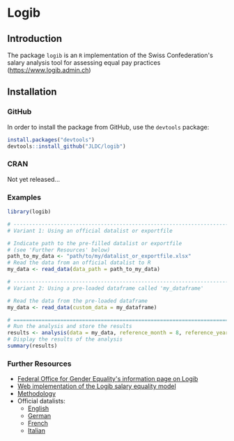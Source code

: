 # Logib
## Introduction
The package `logib` is an `R` implementation of the Swiss Confederation's salary analysis tool for assessing equal pay practices (https://www.logib.admin.ch)

## Installation
### GitHub
In order to install the package from GitHub, use the `devtools` package:

```R
install.packages("devtools")
devtools::install_github("JLDC/logib")
```

### CRAN
Not yet released...

### Examples

```R
library(logib)

# ------------------------------------------------------------------------------
# Variant 1: Using an official datalist or exportfile

# Indicate path to the pre-filled datalist or exportfile 
# (see 'Further Resources' below)
path_to_my_data <- "path/to/my/datalist_or_exportfile.xlsx"
# Read the data from an official datalist to R
my_data <- read_data(data_path = path_to_my_data)

# ------------------------------------------------------------------------------
# Variant 2: Using a pre-loaded dataframe called 'my_dataframe'

# Read the data from the pre-loaded dataframe
my_data <- read_data(custom_data = my_dataframe)

# ==============================================================================
# Run the analysis and store the results
results <- analysis(data = my_data, reference_month = 8, reference_year = 2020)
# Display the results of the analysis
summary(results)
```

### Further Resources
+ [Federal Office for Gender Equality's information page on Logib](https://www.ebg.admin.ch/ebg/en/home/dienstleistungen/logib.html) 
+ [Web implementation of the Logib salary equality model](https://www.logib.admin.ch)
+ [Methodology](https://www.ebg.admin.ch/dam/ebg/en/dokumente/lohngleichheit/infos-zu-analysen/standard-analysemodellzurueberpruefungderlohngleichheitzwischenf.pdf.download.pdf/methodological_approachformonitoringcompliancewithwageequalitybe.pdf)
+ Official datalists: 
	- [English](https://www.logib.admin.ch/assets/Data/Datalist_e.xlsx)
	- [German](https://www.logib.admin.ch/assets/Data/Datalist_d.xlsx)
	- [French](https://www.logib.admin.ch/assets/Data/Datalist_f.xlsx)
	- [Italian](https://www.logib.admin.ch/assets/Data/Datalist_i.xlsx)
